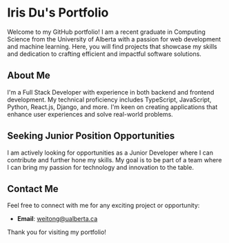 # Iris Du's Portfolio

Welcome to my GitHub portfolio! I am a recent graduate in Computing Science from the University of Alberta with a passion for web development and machine learning. Here, you will find projects that showcase my skills and dedication to crafting efficient and impactful software solutions.

## About Me

I'm a Full Stack Developer with experience in both backend and frontend development. My technical proficiency includes TypeScript, JavaScript, Python, React.js, Django, and more. I'm keen on creating applications that enhance user experiences and solve real-world problems.

## Seeking Junior Position Opportunities

I am actively looking for opportunities as a Junior Developer where I can contribute and further hone my skills. My goal is to be part of a team where I can bring my passion for technology and innovation to the table.

## Contact Me

Feel free to connect with me for any exciting project or opportunity:

- **Email**: [weitong@ualberta.ca](mailto:weitong@ualberta.ca)


Thank you for visiting my portfolio!

